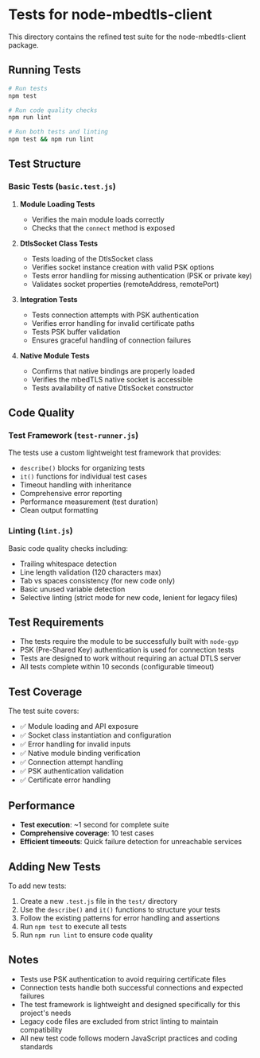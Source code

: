 # Tests for node-mbedtls-client

This directory contains the refined test suite for the node-mbedtls-client package.

## Running Tests

```bash
# Run tests
npm test

# Run code quality checks
npm run lint

# Run both tests and linting
npm test && npm run lint
```

## Test Structure

### Basic Tests (`basic.test.js`)

1. **Module Loading Tests**
   - Verifies the main module loads correctly
   - Checks that the `connect` method is exposed

2. **DtlsSocket Class Tests**
   - Tests loading of the DtlsSocket class
   - Verifies socket instance creation with valid PSK options
   - Tests error handling for missing authentication (PSK or private key)
   - Validates socket properties (remoteAddress, remotePort)

3. **Integration Tests**
   - Tests connection attempts with PSK authentication
   - Verifies error handling for invalid certificate paths
   - Tests PSK buffer validation
   - Ensures graceful handling of connection failures

4. **Native Module Tests**
   - Confirms that native bindings are properly loaded
   - Verifies the mbedTLS native socket is accessible
   - Tests availability of native DtlsSocket constructor

## Code Quality

### Test Framework (`test-runner.js`)

The tests use a custom lightweight test framework that provides:
- `describe()` blocks for organizing tests
- `it()` functions for individual test cases
- Timeout handling with inheritance
- Comprehensive error reporting
- Performance measurement (test duration)
- Clean output formatting

### Linting (`lint.js`)

Basic code quality checks including:
- Trailing whitespace detection
- Line length validation (120 characters max)
- Tab vs spaces consistency (for new code only)
- Basic unused variable detection
- Selective linting (strict mode for new code, lenient for legacy files)

## Test Requirements

- The tests require the module to be successfully built with `node-gyp`
- PSK (Pre-Shared Key) authentication is used for connection tests
- Tests are designed to work without requiring an actual DTLS server
- All tests complete within 10 seconds (configurable timeout)

## Test Coverage

The test suite covers:
- ✅ Module loading and API exposure
- ✅ Socket class instantiation and configuration
- ✅ Error handling for invalid inputs
- ✅ Native module binding verification
- ✅ Connection attempt handling
- ✅ PSK authentication validation
- ✅ Certificate error handling

## Performance

- **Test execution**: ~1 second for complete suite
- **Comprehensive coverage**: 10 test cases
- **Efficient timeouts**: Quick failure detection for unreachable services

## Adding New Tests

To add new tests:
1. Create a new `.test.js` file in the `test/` directory
2. Use the `describe()` and `it()` functions to structure your tests
3. Follow the existing patterns for error handling and assertions
4. Run `npm test` to execute all tests
5. Run `npm run lint` to ensure code quality

## Notes

- Tests use PSK authentication to avoid requiring certificate files
- Connection tests handle both successful connections and expected failures
- The test framework is lightweight and designed specifically for this project's needs
- Legacy code files are excluded from strict linting to maintain compatibility
- All new test code follows modern JavaScript practices and coding standards
